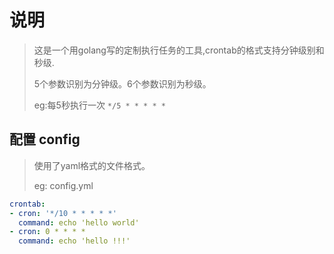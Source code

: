 # 说明
> 这是一个用golang写的定制执行任务的工具,crontab的格式支持分钟级别和秒级.
> 
> 5个参数识别为分钟级。6个参数识别为秒级。
> 
> eg:每5秒执行一次 `*/5 * * * * *`

## 配置 config
> 使用了yaml格式的文件格式。
> 
> eg: config.yml
```yaml
crontab:
- cron: '*/10 * * * * *'
  command: echo 'hello world'
- cron: 0 * * * *
  command: echo 'hello !!!'
```

